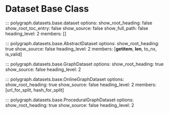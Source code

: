 # Dataset Base Class
::: polygraph.datasets.base.dataset
    options:
        show_root_heading: false
        show_root_toc_entry: false
        show_source: false
        show_full_path: false
        heading_level: 2
        members: []

::: polygraph.datasets.base.AbstractDataset
    options:
        show_root_heading: true
        show_source: false
        heading_level: 2
        members: [__getitem__, __len__, to_nx, is_valid]

::: polygraph.datasets.base.GraphDataset
    options:
        show_root_heading: true
        show_source: false
        heading_level: 2

::: polygraph.datasets.base.OnlineGraphDataset
    options:
        show_root_heading: true
        show_source: false
        heading_level: 2
        members: [url_for_split, hash_for_split]

::: polygraph.datasets.base.ProceduralGraphDataset
    options:
        show_root_heading: true
        show_source: false
        heading_level: 2
